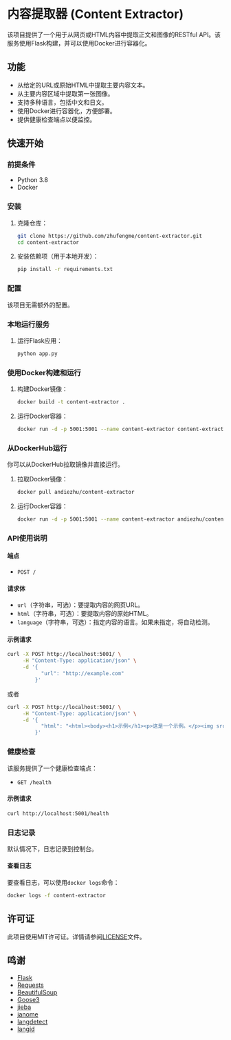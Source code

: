 # 内容提取器 (Content Extractor)

该项目提供了一个用于从网页或HTML内容中提取正文和图像的RESTful API。该服务使用Flask构建，并可以使用Docker进行容器化。

## 功能

- 从给定的URL或原始HTML中提取主要内容文本。
- 从主要内容区域中提取第一张图像。
- 支持多种语言，包括中文和日文。
- 使用Docker进行容器化，方便部署。
- 提供健康检查端点以便监控。

## 快速开始

### 前提条件

- Python 3.8
- Docker

### 安装

1. 克隆仓库：

    ```bash
    git clone https://github.com/zhufengme/content-extractor.git
    cd content-extractor
    ```

2. 安装依赖项（用于本地开发）：

    ```bash
    pip install -r requirements.txt
    ```

### 配置

该项目无需额外的配置。

### 本地运行服务

1. 运行Flask应用：

    ```bash
    python app.py
    ```

### 使用Docker构建和运行

1. 构建Docker镜像：

    ```bash
    docker build -t content-extractor .
    ```

2. 运行Docker容器：

    ```bash
    docker run -d -p 5001:5001 --name content-extractor content-extractor
    ```

### 从DockerHub运行

你可以从DockerHub拉取镜像并直接运行。

1. 拉取Docker镜像：

    ```bash
    docker pull andiezhu/content-extractor
    ```

2. 运行Docker容器：

    ```bash
    docker run -d -p 5001:5001 --name content-extractor andiezhu/content-extractor
    ```

### API使用说明

#### 端点

- `POST /`

#### 请求体

- `url`（字符串，可选）：要提取内容的网页URL。
- `html`（字符串，可选）：要提取内容的原始HTML。
- `language`（字符串，可选）：指定内容的语言。如果未指定，将自动检测。

#### 示例请求

```bash
curl -X POST http://localhost:5001/ \
     -H "Content-Type: application/json" \
     -d '{
           "url": "http://example.com"
         }'
```

或者

```bash
curl -X POST http://localhost:5001/ \
     -H "Content-Type: application/json" \
     -d '{
           "html": "<html><body><h1>示例</h1><p>这是一个示例。</p><img src=\"//example.com/image.jpg\" /></body></html>"
         }'
```

### 健康检查

该服务提供了一个健康检查端点：

- `GET /health`

#### 示例请求

```bash
curl http://localhost:5001/health
```

### 日志记录

默认情况下，日志记录到控制台。

#### 查看日志

要查看日志，可以使用`docker logs`命令：

```bash
docker logs -f content-extractor
```

## 许可证

此项目使用MIT许可证。详情请参阅[LICENSE](LICENSE)文件。

## 鸣谢

- [Flask](https://flask.palletsprojects.com/)
- [Requests](https://docs.python-requests.org/)
- [BeautifulSoup](https://www.crummy.com/software/BeautifulSoup/)
- [Goose3](https://github.com/goose3/goose3)
- [jieba](https://github.com/fxsjy/jieba)
- [janome](https://github.com/mocobeta/janome)
- [langdetect](https://github.com/Mimino666/langdetect)
- [langid](https://github.com/saffsd/langid.py)
